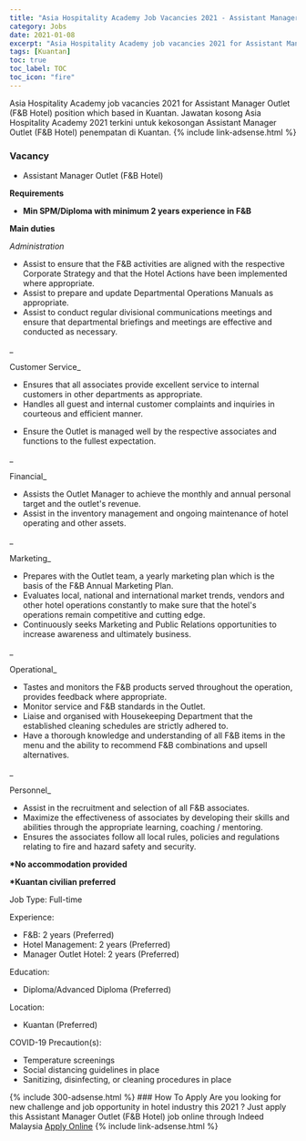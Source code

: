 ```yaml
---
title: "Asia Hospitality Academy Job Vacancies 2021 - Assistant Manager Outlet (F&B Hotel)" 
category: Jobs 
date: 2021-01-08 
excerpt: "Asia Hospitality Academy job vacancies 2021 for Assistant Manager Outlet (F&B Hotel) position which based in Kuantan. Jawatan kosong Asia Hospitality Academy 2021 terkini untuk kekosongan Assistant Manager Outlet (F&B Hotel) penempatan di Kuantan" 
tags: [Kuantan] 
toc: true 
toc_label: TOC 
toc_icon: "fire" 
--- 
```


Asia Hospitality Academy job vacancies 2021 for Assistant Manager Outlet (F&B Hotel) position which based in Kuantan. Jawatan kosong Asia Hospitality Academy 2021 terkini untuk kekosongan Assistant Manager Outlet (F&B Hotel) penempatan di Kuantan. 
{% include link-adsense.html %} 
### Vacancy 
- Assistant Manager Outlet (F&B Hotel) 
<div><p><b>Requirements</b></p><ul><li><b>Min SPM/Diploma with minimum 2 years experience in F&amp;B</b></li></ul><p><b>Main duties</b></p><p><i>Administration</i></p><ul><li>Assist to ensure that the F&amp;B activities are aligned with the respective Corporate Strategy and that the Hotel Actions have been implemented where appropriate.</li><li>Assist to prepare and update Departmental Operations Manuals as appropriate.</li><li>Assist to conduct regular divisional communications meetings and ensure that departmental briefings and meetings are effective and conducted as necessary.</li></ul><p>_</p><p>Customer Service_</p><ul><li>Ensures that all associates provide excellent service to internal customers in other departments as appropriate.</li><li>Handles all guest and internal customer complaints and inquiries in courteous and efficient manner.</li></ul><ul><li>Ensure the Outlet is managed well by the respective associates and functions to the fullest expectation.</li></ul><p>_</p><p>Financial_</p><ul><li>Assists the Outlet Manager to achieve the monthly and annual personal target and the outlet's revenue.</li><li>Assist in the inventory management and ongoing maintenance of hotel operating and other assets.</li></ul><p>_</p><p>Marketing_</p><ul><li>Prepares with the Outlet team, a yearly marketing plan which is the basis of the F&amp;B Annual Marketing Plan.</li><li>Evaluates local, national and international market trends, vendors and other hotel operations constantly to make sure that the hotel's operations remain competitive and cutting edge.</li><li>Continuously seeks Marketing and Public Relations opportunities to increase awareness and ultimately business.</li></ul><p>_</p><p>Operational_</p><ul><li>Tastes and monitors the F&amp;B products served throughout the operation, provides feedback where appropriate.</li><li>Monitor service and F&amp;B standards in the Outlet.</li><li>Liaise and organised with Housekeeping Department that the established cleaning schedules are strictly adhered to.</li><li>Have a thorough knowledge and understanding of all F&amp;B items in the menu and the ability to recommend F&amp;B combinations and upsell alternatives.</li></ul><p>_</p><p>Personnel_</p><ul><li>Assist in the recruitment and selection of all F&amp;B associates.</li><li>Maximize the effectiveness of associates by developing their skills and abilities through the appropriate learning, coaching / mentoring.</li><li>Ensures the associates follow all local rules, policies and regulations relating to fire and hazard safety and security.</li></ul><p><b>*No accommodation provided</b></p><p><b>*Kuantan civilian preferred</b></p><p>Job Type: Full-time</p><p>Experience:</p><ul><li>F&amp;B: 2 years (Preferred)</li><li>Hotel Management: 2 years (Preferred)</li><li>Manager Outlet Hotel: 2 years (Preferred)</li></ul><p>Education:</p><ul><li>Diploma/Advanced Diploma (Preferred)</li></ul><p>Location:</p><ul><li>Kuantan (Preferred)</li></ul><p>COVID-19 Precaution(s):</p><ul><li>Temperature screenings</li><li>Social distancing guidelines in place</li><li>Sanitizing, disinfecting, or cleaning procedures in place</li></ul></div> 
{% include 300-adsense.html %} 
### How To Apply 
Are you looking for new challenge and job opportunity in hotel industry this 2021 ?
Just apply this Assistant Manager Outlet (F&B Hotel) job online through Indeed Malaysia 
<a href="https://malaysia.indeed.com/viewjob?jk=cf01ecebb3d85ac3" class="btn btn--info" target="_blank" rel="nofollow noopenner">Apply Online</a> 
{% include link-adsense.html %} 
